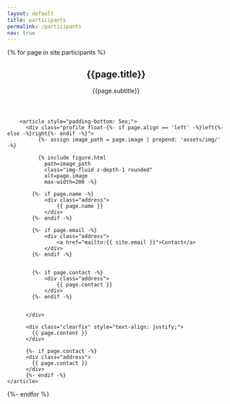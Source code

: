 ```yaml
---
layout: default
title: participants
permalink: /participants
nav: true
---
```


{% for page in site.participants %}
  <div class="post">
        <header class="post-header">
          <h2 class="post-title">{{page.title}}</h2>
		  <p>{{page.subtitle}}</p>
        </header>



        <article style="padding-bottom: 5ex;">
          <div class="profile float-{%- if page.align == 'left' -%}left{%- else -%}right{%- endif -%}">
              {%- assign image_path = page.image | prepend: 'assets/img/' -%}

              {% include figure.html
                path=image_path
                class="img-fluid z-depth-1 rounded"
                alt=page.image
                max-width=200 -%}

            {%- if page.name -%}
                <div class="address">
                    {{ page.name }}
                </div>
            {%- endif -%}

            {%- if page.email -%}
                <div class="address">
                    <a href="mailto:{{ site.email }}">Contact</a>                    
                </div>
            {%- endif -%}

            
            {%- if page.contact -%}
                <div class="address">
                    {{ page.contact }}
                </div>
            {%- endif -%}


          </div>

          <div class="clearfix" style="text-align: justify;">
            {{ page.content }}
          </div>

          {%- if page.contact -%}
          <div class="address">
            {{ page.contact }}
          </div>
          {%- endif -%}
	</article>
</div>
{%- endfor %}
